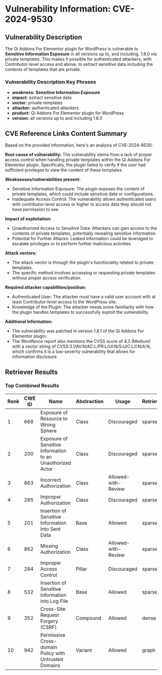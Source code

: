# Vulnerability Information: CVE-2024-9530

## Vulnerability Description
The Qi Addons For Elementor plugin for WordPress is vulnerable to **Sensitive Information Exposure** in all versions up to, and including, 1.8.0 via private templates. This makes it possible for authenticated attackers, with Contributor-level access and above, to extract sensitive data including the contents of templates that are private.

### Vulnerability Description Key Phrases
- **weakness:** **Sensitive Information Exposure**
- **impact:** extract sensitive data
- **vector:** private templates
- **attacker:** authenticated attackers
- **product:** Qi Addons For Elementor plugin for WordPress
- **version:** all versions up to and including 1.8.0

## CVE Reference Links Content Summary
Based on the provided information, here's an analysis of CVE-2024-9530:

**Root cause of vulnerability:**
The vulnerability stems from a lack of proper access control when handling private templates within the Qi Addons For Elementor plugin. Specifically, the plugin failed to verify if the user had sufficient privileges to view the content of these templates.

**Weaknesses/vulnerabilities present:**
- Sensitive Information Exposure: The plugin exposes the content of private templates, which could include sensitive data or configurations.
- Inadequate Access Control: The vulnerability allows authenticated users with contributor-level access or higher to access data they should not have permission to see.

**Impact of exploitation:**
- Unauthorized Access to Sensitive Data: Attackers can gain access to the contents of private templates, potentially revealing sensitive information.
- Potential for Further Attacks: Leaked information could be leveraged to escalate privileges or to perform further malicious activities.

**Attack vectors:**
- The attack vector is through the plugin's functionality related to private templates.
- The specific method involves accessing or requesting private templates without proper access verification.

**Required attacker capabilities/position:**
- Authenticated User: The attacker must have a valid user account with at least Contributor-level access to the WordPress site.
- Knowledge of the Plugin: The attacker needs some familiarity with how the plugin handles templates to successfully exploit the vulnerability.

**Additional Information:**

- The vulnerability was patched in version 1.8.1 of the Qi Addons For Elementor plugin.
- The Wordfence report also mentions the CVSS score of 4.3 (Medium) with a vector string of CVSS:3.1/AV:N/AC:L/PR:L/UI:N/S:U/C:L/I:N/A:N, which confirms it is a low-severity vulnerability that allows for information disclosure.

## Retriever Results

### Top Combined Results

| Rank | CWE ID | Name | Abstraction | Usage  | Retrievers | Individual Scores |
|------|--------|------|-------------|-------|------------|-------------------|
| 1 | 668 | Exposure of Resource to Wrong Sphere | Class | Discouraged | sparse | 0.320 |
| 2 | 200 | Exposure of Sensitive Information to an Unauthorized Actor | Class | Discouraged | sparse | 0.316 |
| 3 | 863 | Incorrect Authorization | Class | Allowed-with-Review | sparse | 0.310 |
| 4 | 285 | Improper Authorization | Class | Discouraged | sparse | 0.310 |
| 5 | 201 | Insertion of Sensitive Information Into Sent Data | Base | Allowed | sparse | 0.309 |
| 6 | 862 | Missing Authorization | Class | Allowed-with-Review | sparse | 0.305 |
| 7 | 284 | Improper Access Control | Pillar | Discouraged | sparse | 0.305 |
| 8 | 532 | Insertion of Sensitive Information into Log File | Base | Allowed | sparse | 0.297 |
| 9 | 352 | Cross-Site Request Forgery (CSRF) | Compound | Allowed | dense | 0.521 |
| 10 | 942 | Permissive Cross-domain Policy with Untrusted Domains | Variant | Allowed | graph | 0.003 |

